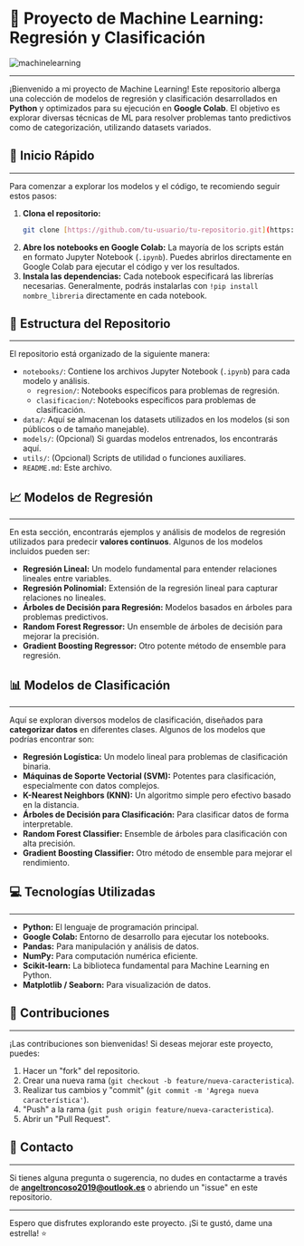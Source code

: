 # 🧠 Proyecto de Machine Learning: Regresión y Clasificación
![machinelearning](https://image.lexica.art/full_webp/629fb418-d180-4083-9a25-04266406fdda)

---

¡Bienvenido a mi proyecto de Machine Learning! Este repositorio alberga una colección de modelos de regresión y clasificación desarrollados en **Python** y optimizados para su ejecución en **Google Colab**. El objetivo es explorar diversas técnicas de ML para resolver problemas tanto predictivos como de categorización, utilizando datasets variados.

## 🚀 Inicio Rápido

---

Para comenzar a explorar los modelos y el código, te recomiendo seguir estos pasos:

1.  **Clona el repositorio:**
    ```bash
    git clone [https://github.com/tu-usuario/tu-repositorio.git](https://github.com/tu-usuario/tu-repositorio.git)
    ```
2.  **Abre los notebooks en Google Colab:** La mayoría de los scripts están en formato Jupyter Notebook (`.ipynb`). Puedes abrirlos directamente en Google Colab para ejecutar el código y ver los resultados.
3.  **Instala las dependencias:** Cada notebook especificará las librerías necesarias. Generalmente, podrás instalarlas con `!pip install nombre_libreria` directamente en cada notebook.

## 📂 Estructura del Repositorio

---

El repositorio está organizado de la siguiente manera:

* `notebooks/`: Contiene los archivos Jupyter Notebook (`.ipynb`) para cada modelo y análisis.
    * `regresion/`: Notebooks específicos para problemas de regresión.
    * `clasificacion/`: Notebooks específicos para problemas de clasificación.
* `data/`: Aquí se almacenan los datasets utilizados en los modelos (si son públicos o de tamaño manejable).
* `models/`: (Opcional) Si guardas modelos entrenados, los encontrarás aquí.
* `utils/`: (Opcional) Scripts de utilidad o funciones auxiliares.
* `README.md`: Este archivo.

## 📈 Modelos de Regresión

---

En esta sección, encontrarás ejemplos y análisis de modelos de regresión utilizados para predecir **valores continuos**. Algunos de los modelos incluidos pueden ser:

* **Regresión Lineal:** Un modelo fundamental para entender relaciones lineales entre variables.
* **Regresión Polinomial:** Extensión de la regresión lineal para capturar relaciones no lineales.
* **Árboles de Decisión para Regresión:** Modelos basados en árboles para problemas predictivos.
* **Random Forest Regressor:** Un ensemble de árboles de decisión para mejorar la precisión.
* **Gradient Boosting Regressor:** Otro potente método de ensemble para regresión.

## 📊 Modelos de Clasificación

---

Aquí se exploran diversos modelos de clasificación, diseñados para **categorizar datos** en diferentes clases. Algunos de los modelos que podrías encontrar son:

* **Regresión Logística:** Un modelo lineal para problemas de clasificación binaria.
* **Máquinas de Soporte Vectorial (SVM):** Potentes para clasificación, especialmente con datos complejos.
* **K-Nearest Neighbors (KNN):** Un algoritmo simple pero efectivo basado en la distancia.
* **Árboles de Decisión para Clasificación:** Para clasificar datos de forma interpretable.
* **Random Forest Classifier:** Ensemble de árboles para clasificación con alta precisión.
* **Gradient Boosting Classifier:** Otro método de ensemble para mejorar el rendimiento.

## 💻 Tecnologías Utilizadas

---

* **Python:** El lenguaje de programación principal.
* **Google Colab:** Entorno de desarrollo para ejecutar los notebooks.
* **Pandas:** Para manipulación y análisis de datos.
* **NumPy:** Para computación numérica eficiente.
* **Scikit-learn:** La biblioteca fundamental para Machine Learning en Python.
* **Matplotlib / Seaborn:** Para visualización de datos.

## 🤝 Contribuciones

---

¡Las contribuciones son bienvenidas! Si deseas mejorar este proyecto, puedes:

1.  Hacer un "fork" del repositorio.
2.  Crear una nueva rama (`git checkout -b feature/nueva-caracteristica`).
3.  Realizar tus cambios y "commit" (`git commit -m 'Agrega nueva característica'`).
4.  "Push" a la rama (`git push origin feature/nueva-caracteristica`).
5.  Abrir un "Pull Request".

## 📧 Contacto

---

Si tienes alguna pregunta o sugerencia, no dudes en contactarme a través de **[angeltroncoso2019@outlook.es](mailto:angeltroncoso209@outlook.es)** o abriendo un "issue" en este repositorio.

---

Espero que disfrutes explorando este proyecto. ¡Si te gustó, dame una estrella! ⭐
